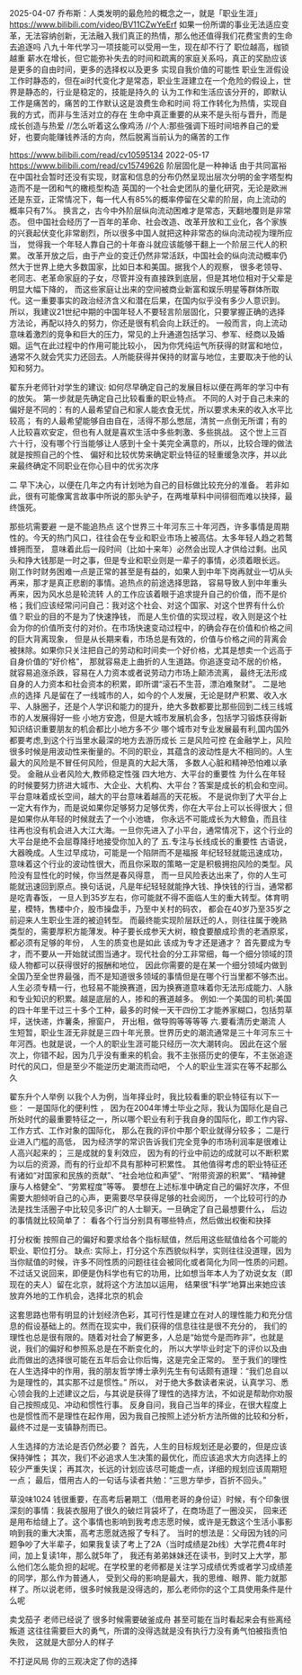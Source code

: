 2025-04-07
乔布斯：人类发明的最危险的概念之一，就是「职业生涯」
https://www.bilibili.com/video/BV11CZwYeErf
如果一份所谓的事业无法适应变革，无法容纳创新，无法融入我们真正的热情，那么他还值得我们花费宝贵的生命去追逐吗
八九十年代学习一项技能可以受用一生，现在却不行了
职位越高，枷锁越重  薪水在增长，但它能弥补失去的时间和疏离的家庭关系吗，真正的奖励应该是更多的自由时间，更多的选择权以及更多
   实现自我价值的可能性
职业生涯假设工作时静态的，但在ai时代变化才是常态，职业生涯建立在一个危险的假设上，世界是静态的，行业是稳定的，技能是持久的
认为工作和生活应该分开的，即默认工作是痛苦的，痛苦的工作默认这是浪费生命和时间
将工作转化为热情，实现自我的方式，而非与生活对立的存在
生命中真正重要的从来不是头衔与晋升，而是成长创造与热爱  //怎么听着这么像鸡汤
//个人:那些强调下班时间培养自己的爱好，也要向能赚钱养活的方向，然后脱离当前认为的痛苦的工作



https://www.bilibili.com/read/cv10595134  2022-05-17
https://www.bilibili.com/read/cv15749626
阶层固化是一种神话
由于共同富裕在中国社会暂时还没有实现，财富和信息的分布仍然呈现出层次分明的金字塔型构造而不是一团和气的橄榄型构造
英国的一个社会史团队的量化研究，无论是欧洲还是东亚，正常情况下，每一代人有85%的概率停留在父辈的阶层，向上流动的概率只有7%。
换言之，古今中外阶层纵向流动困难才是常态，天翻地覆则是非常态。
但中国社会经历了一百年的革命、社会改造、改革开放和工业化，各个家族的兴衰起伏变化非常剧烈，所以很多中国人就把这种非常态的纵向流动视为理所应当，
觉得我一个年轻人靠自己的十年奋斗就应该能够干翻上一个阶层三代人的积累。
改革开放之后，由于产业的变迁仍然非常活跃，中国社会的纵向流动概率仍然大于世界上绝大多数国家，比如日本和美国。据我个人的观察，
很多老领导、老同志、老革命家庭的子女，尽管并没有直接跌到底层，但是其地位相对于父辈是明显大幅下降的，
而这些家庭让出来的空间被商业新富和娱乐明星等群体所取代。这一重要事实的政治经济含义和潜在后果，在国内似乎没有多少人意识到。
所以，我建议21世纪中期的中国年轻人不要轻言阶层固化，只要掌握正确的选择方法论，再配以持久的努力，你还是很有机会向上跃迁的。
一般而言，向上流动意味着激烈的竞争和巨大的压力，常见的上升通道包括学习、参军、经商以及婚姻。运气在此过程中的作用可能比较小，
  因为你凭纯运气所获得的财富和地位，通常不久就会凭实力还回去。人所能获得并保持的财富与地位，主要取决于他的认知和努力。 


翟东升老师针对学生的建议:
如何尽早确定自己的发展目标以便在两年的学习中有的放矢。
第一步就是先确定自己比较看重的职业特点。
不同的人对于自己未来的偏好是不同的：有的人最希望自己和家人能衣食无忧，所以要求未来的收入水平比较高；
  有的人最希望能够自由自在，活得不那么憋屈，清贫一点倒无所谓；有的人比较喜欢安定，但也有人就是喜欢生活中多些刺激、多些挑战。
  这个世上三百六十行，没有哪个行当能够让人感到十全十美完全满意的，所以，比较合理的做法就是按照自己的个性、
   偏好和比较优势来确定职业特征的轻重缓急次序，并以此来最终确定不同职业在你心目中的优劣次序 

二 早下决心，以便在几年之内有计划地为自己的目标做比较充分的准备。
若非如此，很有可能像寓言故事中所说的那头驴子，在两堆草料中间徘徊而难以抉择，最终饿死。


那些坑需要避
一是不能追热点
这个世界三十年河东三十年河西，许多事情是周期性的。今天的热门风口，往往会在专业和职业市场上被高估。太多年轻人趋之若鹜蜂拥而至，
意味着此后一段时间（比如十来年）必然会出现人才供给过剩。出风头和挣大钱那是一时之事，但是专业和职业则是一辈子的事情，必须着眼长远。
刚工作时财务困难一点是正常的甚至是有益的，如果人到中年下岗再就业一切从头再来，那才是真正悲剧的事情。追热点的前途选择思路，
容易导致人到中年重头再来，因为风水总是轮流转
人的工作应该着眼于追求提升自己的价值，而不是价格；我们应该经常问问自己：我对这个社会、对这个国家、对这个世界有什么价值？职业的目的不是为了快速挣钱，
而是人生价值的实现过程，收入则是这个社会为你的价值所支付的对价。在市场快速变动过程中，的确会存在价值和价格之间的巨大背离现象，
但是从长期来看，市场总是有效的，价值与价格之间的背离会被抹除。如果你只关注把自己的劳动和时间卖一个好价格，尤其是想卖一个远高于自身价值的“好价格”，
那就容易走上曲折的人生道路。你追逐变动不居的价格，就容易追涨杀跌，容易在人力资本或者说劳动力市场上颠沛流离，
最终无法形成自身的人力资本和社会资本的积累，即所谓“滚石不生苔，漂泊难聚财”。 
二是地点的选择
凡是留在了一线城市的人，如今的个人发展，无论是财产积累、收入水平、人脉圈子，还是个人学识和能力的提升，绝大多数都要比那些回到二线三线城市的人发展得好一些
小地方安逸，但是大城市发展机会多，包括学习锻炼获得新知识结识重要朋友的机会都比小地方多不少 
哪个城市对专业发展最有利,国内国外都要考虑,到这个行当里水最深的地方去游历成长 
三是风险可控
在金融学上，风险很多时候是用波动性来衡量的。不同的职业，其蕴含的波动性是大不相同的。人生最大的风险是不冒任何风险，但是真的大起大落，
多数人心脏和精神恐怕难以承受。 
金融从业者风险大,教师稳定性强
四大地方、大平台的重要性
为什么在年轻的时候要努力挤进大城市、大企业、大机构、大平台？答案是成长的机会和空间。平台意味着成长空间，越大的平台意味着越高的天花板。
不是说你到了大平台上一定大有作为，而是说如果你足够努力足够优秀，你在大平台上可以长得很大；但是如果你从年轻的时候就去了一个小池塘，
你永远不可能成长为大鲸鱼，而且往往再也没有机会进入大江大海。一旦你先进入了小平台，通常情况下，这个行业的大平台是绝不会屈尊降纡地接受你加入的了
五.专注与长线成长的重要性
古语说，大器晚成。人生过早成功，可能是一个陷阱而不是福报
年纪轻轻就能迅速成功，意味着这个行业的波动性很大，而且你采取的策略一定是积极拥抱风险的类型。风险没有显性化的时候，你当然是春风得意，
而一旦风险表达出来了，你的人生可能就迅速回到原点。换句话说，凡是年纪轻轻就能挣大钱、挣快钱的行当，通常都是吃青春饭，
一旦人到35岁左右，你可能就不得不面临人生的重大转型。体育明星，模特，售楼中介，股市操盘手，乃至中关村的码农，
都会在40岁乃至35岁之前迎来人生职业生涯的被迫转型。
而最终能实现阶层跃迁的人，则往往属于晚熟类型的，需要厚积方能薄发。种子要长成参天大树，粮食要酿成珍贵的老酒原浆，都必须有足够的年份，
人生的质变也是如此
该成为专才还是通才？
首先要成为专才，而不要从一开始就试图当通才。现代社会的分工非常细，每一个细分领域的顶级人物都可以获得很好的报酬和地位，
因此你需要的是在某一个细分领域内做到全国乃至全世界最强，而不是知道很多领域的事情但是在哪个行当里都不够杰出。
人生必须专精一行，也轻易不能换赛道，因为换赛道意味着你无法形成能力、人脉和专业知识的积累。越是底层的人，掺和的赛道越多。
例如:一个美国的司机:美国的四十年里干过三十多个工种，最多的时候一天干四份工才能养家糊口，包括剪草坪，送快递，炸薯条，擦窗户，
  开出租，做导购等等等等 
六.要看清历史潮流
人生短暂，职业生涯无非就是三四十年光景。世界历史的潮流通常是三十年河东三十年河西。也就是说，一个人的职业生涯可能只经历一次大潮转向。
因此在这个层次上，你错不起，因为几乎没有重来的机会。我不主张搭历史的便车，不主张追逐时代的风口，但是至少不能逆历史潮流而动吧，
个人的职业生涯实在等不起那么久 



翟东升个人举例
以我个人为例，当年择业时，我比较看重的职业特征有以下一些：
一是国际化的便利性 ，
因为在2004年博士毕业之际，我认为国际化是自己所处时代的最重要特征之一，所以哪个职业有利于我自身的国际化，即工作内容、工作方式、工作对象的国际化，
那么在我的评价中那个职业就得分较多；
二是行业进入门槛的高低，
因为经济学的常识告诉我们完全竞争的市场利润率是很难让人高兴起来的；
三是成就的复利效应，
因为有的行业中前边的成就可以不断积累为以后的资源，而有的行业却不具有那种可积累性。
其他值得考虑的职业特征还有诸如“对国家和民族的贡献”、“社会地位和声望”、“附带资源的积累”、“精神健康与人格健全”、“劳累程度”等等。
要想在上述标准中确定自己的偏好次序，不但需要大胆倾听自己的心声，更需要尽早获得足够的社会阅历，
一个比较可行的办法是找生活圈子中比较见多识广的人士聊天。一旦确定了自己最想要什么，
后边的事情就比较简单了：
看各个行当分别具有哪些特点，然后做出权衡和抉择 


打分权衡
按照自己的偏好和要求给各个指标赋值，然后用这些赋值给各个可能的职业、职位打分。
缺点:
实际上，打分这个东西貌似科学，实则往往没道理，因为当你赋值的时候，许多不同性质的问题往往会被同化或者简化为同一性质的问题。
不过话又说回来，即便是伪科学也有它的功用，比如想当年本人为了劝说女友（即现在的夫人）留在北京，就将这个方法加以运用，
结果很“科学”地算出来她应该放弃外地的工作机会，选择北京的机会 

这套思路也带有明显的计划经济色彩，其可行性是建立在对人的理性能力和充分信息的假设基础上的。然而在现实中，我们获得的信息往往是很不充分的，
我们的理性也总是很有限的。随着对社会了解更多，人总是“始觉今是而昨非”，也就是说，我们的偏好和参照系总是在不断变化的，
所以大学毕业时定下的评价以及由此而做出的选择很可能在五年后会让你后悔，这是完全正常的。
至于我们的理性在人生选择中的作用，我的朋友哲学博士承列先生有句话颇有道理：“我们总自以为是理性的，其实那不过是惯性。” 所以，
对于绝大多数读者来说，认真学习、悉心领会我的上述建议之后，与其说是获得了理性的选择方法，不如说是帮助你劝服自己按照成见、冲动和惯性行事。
反身自问，我自己当年的择业，在很大程度上也是惯性而不是理性在起作用，因为我自己按照上述分析方法所做的比较和分析，最终不过是一支镇静剂而已。 

人生选择的方法论是否仍然必要？
首先，人生的目标规划还是必要的，但是应该保持弹性；
其次，我们不必追求人生决策的最优化，而应该追求大方向选择上的较少严重失误；
再其次，长远的计划应该尽可能虚一点，详细的规划应该周期短一点；
最后，借用古人的一句话与读者共勉：“三思方举步，百折不回头。”


草没味1024
钱很重要，在高考后暑期工（借用老哥的身份证）时候，有个印象很深刻的事情：我装衣服用了很久的破烂背袋坏了，在商场逛了一圈没买，
回来还是用布给缝上了。这个事情也影响到我考虑志愿时候，或许是无数这个生活小事影响到我的重大决策，高考志愿就选报了专科了。
当时的想法是：父母因为钱的问题争吵了大半辈子，如果我复读了考上了2A（当时成绩是2b线）大学花费4年时间，加上复读1年，那么就5年了，
我还有弟弟妹妹还在读书，到时又上大学，那么他们怎么能负担的起呢。在学校里的老师都是关注学习成绩优秀或者学习成绩差的同学，那么作为普通人，
受到父母的影响是最大，我的思维、眼界、能力就那样了。所以说老师，很多时候我是没得选的，那么老师你的这个工具使用条件是什么呢

卖戈茄子
老师已经说了 很多时候需要破釜成舟 甚至可能在当时看起来会有些离经叛道 这往往需要巨大的勇气，所谓的没得选就是没有执行力没有勇气怕被指责怕失败，
这就是大部分人的样子

不打逆风局
你的三观决定了你的选择